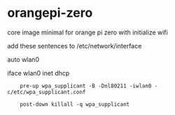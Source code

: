 # orangepi-zero
core image minimal for orange pi zero with initialize wifi


add these sentences to /etc/network/interface

auto wlan0

iface wlan0 inet dhcp

        pre-up wpa_supplicant -B -Dnl80211 -iwlan0 -c/etc/wpa_supplicant.conf
        
        post-down killall -q wpa_supplicant
        
